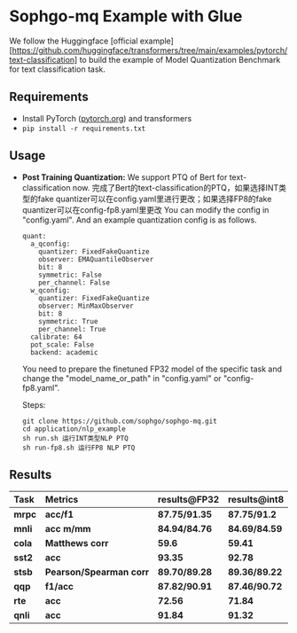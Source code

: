 # Sophgo-mq Example with Glue

We follow the Huggingface [official example][https://github.com/huggingface/transformers/tree/main/examples/pytorch/text-classification] to build the example of Model Quantization Benchmark for text classification task.

## Requirements

- Install PyTorch ([pytorch.org](http://pytorch.org)) and transformers
- `pip install -r requirements.txt`

## Usage

- **Post Training Quantization:**
  We support PTQ of Bert for text-classification now.
  完成了Bert的text-classification的PTQ，如果选择INT类型的fake quantizer可以在config.yaml里进行更改；如果选择FP8的fake quantizer可以在config-fp8.yaml里更改
  You can modify the config in "config.yaml". And an example quantization config is as follows. 
  ```
  quant:
    a_qconfig:
      quantizer: FixedFakeQuantize
      observer: EMAQuantileObserver
      bit: 8
      symmetric: False
      per_channel: False
    w_qconfig:
      quantizer: FixedFakeQuantize
      observer: MinMaxObserver
      bit: 8
      symmetric: True
      per_channel: True
    calibrate: 64
    pot_scale: False
    backend: academic
  ```
  You need to prepare the finetuned FP32 model of the specific task and change the "model_name_or_path" in "config.yaml" or "config-fp8.yaml".
  
  Steps:
    ```
    git clone https://github.com/sophgo/sophgo-mq.git
    cd application/nlp_example
    sh run.sh 运行INT类型NLP PTQ
    sh run-fp8.sh 运行FP8 NLP PTQ
    ```

## Results

| Task             | Metrics                    | results@FP32                         | results@int8                  |
| :--------------- | :------------------------- | :----------------------------------- | :---------------------------- |
| **mrpc**         | **acc/f1**                 | **87.75/91.35**                      | **87.75/91.2**                |
| **mnli**         | **acc m/mm**               | **84.94/84.76**                      | **84.69/84.59**               |
| **cola**         | **Matthews corr**          | **59.6**                             | **59.41**                     |
| **sst2**         | **acc**                    | **93.35**                            | **92.78**                     |
| **stsb**         | **Pearson/Spearman corr**  | **89.70/89.28**                      | **89.36/89.22**               |
| **qqp**          | **f1/acc**                 | **87.82/90.91**                      | **87.46/90.72**               |
| **rte**          | **acc**                    | **72.56**                            | **71.84**                     |
| **qnli**         | **acc**                    | **91.84**                            | **91.32**                     |

